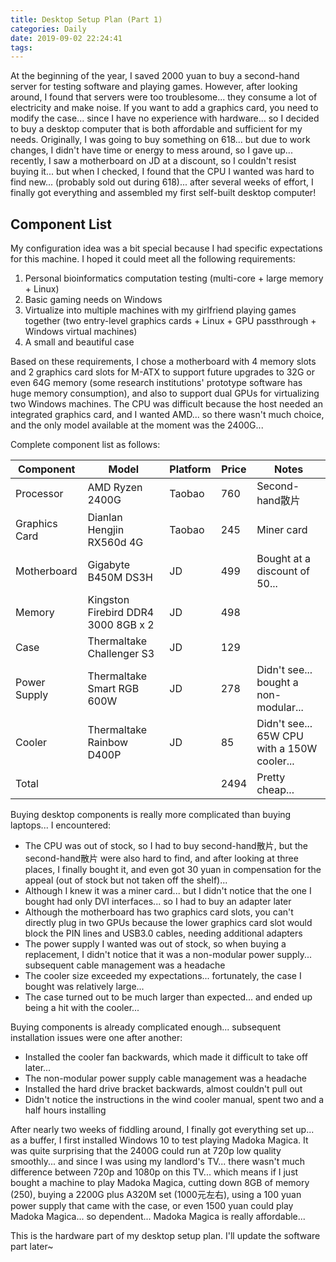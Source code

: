 ```yaml
---
title: Desktop Setup Plan (Part 1)
categories: Daily
date: 2019-09-02 22:24:41
tags: 
---
```


At the beginning of the year, I saved 2000 yuan to buy a second-hand server for testing software and playing games. However, after looking around, I found that servers were too troublesome... they consume a lot of electricity and make noise. If you want to add a graphics card, you need to modify the case... since I have no experience with hardware... so I decided to buy a desktop computer that is both affordable and sufficient for my needs. Originally, I was going to buy something on 618... but due to work changes, I didn't have time or energy to mess around, so I gave up... recently, I saw a motherboard on JD at a discount, so I couldn't resist buying it... but when I checked, I found that the CPU I wanted was hard to find new... (probably sold out during 618)... after several weeks of effort, I finally got everything and assembled my first self-built desktop computer!
<!-- Abstract part -->
<!-- more -->


## Component List

My configuration idea was a bit special because I had specific expectations for this machine. I hoped it could meet all the following requirements:

1. Personal bioinformatics computation testing (multi-core + large memory + Linux)
2. Basic gaming needs on Windows
3. Virtualize into multiple machines with my girlfriend playing games together (two entry-level graphics cards + Linux + GPU passthrough + Windows virtual machines)
4. A small and beautiful case

Based on these requirements, I chose a motherboard with 4 memory slots and 2 graphics card slots for M-ATX to support future upgrades to 32G or even 64G memory (some research institutions' prototype software has huge memory consumption), and also to support dual GPUs for virtualizing two Windows machines. The CPU was difficult because the host needed an integrated graphics card, and I wanted AMD... so there wasn't much choice, and the only model available at the moment was the 2400G...

Complete component list as follows:

Component|Model|Platform|Price|Notes
---|----|----|---|----
Processor|AMD Ryzen 2400G|Taobao|760|Second-hand散片
Graphics Card|Dianlan Hengjin RX560d 4G|Taobao|245|Miner card
Motherboard|Gigabyte B450M DS3H|JD|499|Bought at a discount of 50...
Memory|Kingston Firebird DDR4 3000 8GB x 2|JD|498|
Case|Thermaltake Challenger S3|JD|129|
Power Supply|Thermaltake Smart RGB 600W|JD|278|Didn't see... bought a non-modular...
Cooler|Thermaltake Rainbow D400P|JD|85|Didn't see... 65W CPU with a 150W cooler...
Total|||2494|Pretty cheap...

Buying desktop components is really more complicated than buying laptops... I encountered:

- The CPU was out of stock, so I had to buy second-hand散片, but the second-hand散片 were also hard to find, and after looking at three places, I finally bought it, and even got 30 yuan in compensation for the appeal (out of stock but not taken off the shelf)...
- Although I knew it was a miner card... but I didn't notice that the one I bought had only DVI interfaces... so I had to buy an adapter later
- Although the motherboard has two graphics card slots, you can't directly plug in two GPUs because the lower graphics card slot would block the PIN lines and USB3.0 cables, needing additional adapters
- The power supply I wanted was out of stock, so when buying a replacement, I didn't notice that it was a non-modular power supply... subsequent cable management was a headache
- The cooler size exceeded my expectations... fortunately, the case I bought was relatively large...
- The case turned out to be much larger than expected... and ended up being a hit with the cooler...

Buying components is already complicated enough... subsequent installation issues were one after another:

- Installed the cooler fan backwards, which made it difficult to take off later...
- The non-modular power supply cable management was a headache
- Installed the hard drive bracket backwards, almost couldn't pull out
- Didn't notice the instructions in the wind cooler manual, spent two and a half hours installing

After nearly two weeks of fiddling around, I finally got everything set up... as a buffer, I first installed Windows 10 to test playing Madoka Magica. It was quite surprising that the 2400G could run at 720p low quality smoothly... and since I was using my landlord's TV... there wasn't much difference between 720p and 1080p on this TV... which means if I just bought a machine to play Madoka Magica, cutting down 8GB of memory (250), buying a 2200G plus A320M set (1000元左右), using a 100 yuan power supply that came with the case, or even 1500 yuan could play Madoka Magica... so dependent... Madoka Magica is really affordable...

This is the hardware part of my desktop setup plan. I'll update the software part later~
